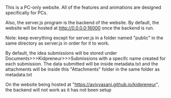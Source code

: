 This is a PC-only website. All of the features and animations are designed specifically for PCs.

Also, the server.js program is the backend of the website.
By default, the website will be hosted at http://0.0.0.0:16000 once the backend is run.

Note: keep everything except for server.js in a folder named "public" in the same directory as server.js in order for it to work.

By default, the idea submissions will be stored under Documents>>>Kidpreneur>>>Submissions with a specifc name created for each submission.
The data submitted will be inside metadata.txt and the attachments will be inside this "Attachments" folder in the same folder as metadata.txt

On the website being hosted at "https://avivvasani.github.io/kidpreneur", the backend will not work as it has not been setup
